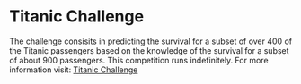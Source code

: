 # Titanic Challenge
The challenge consisits in predicting the survival for a subset of over 400 of the Titanic passengers based on the knowledge of the survival for a subset of about 900 passengers. 
This competition runs indefinitely. For more information visit: [Titanic Challenge](https://www.kaggle.com/c/titanic/) 
